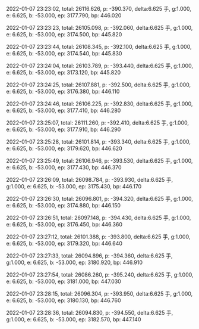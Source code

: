2022-01-07 23:23:02, total: 26116.626, p: -390.370, delta:6.625 手, g:1.000, e: 6.625, b: -53.000, ep: 3177.790, bp: 446.020

2022-01-07 23:23:23, total: 26105.098, p: -392.060, delta:6.625 手, g:1.000, e: 6.625, b: -53.000, ep: 3174.500, bp: 445.820

2022-01-07 23:23:44, total: 26108.345, p: -392.100, delta:6.625 手, g:1.000, e: 6.625, b: -53.000, ep: 3174.540, bp: 445.830

2022-01-07 23:24:04, total: 26103.789, p: -393.440, delta:6.625 手, g:1.000, e: 6.625, b: -53.000, ep: 3173.120, bp: 445.820

2022-01-07 23:24:25, total: 26107.881, p: -392.500, delta:6.625 手, g:1.000, e: 6.625, b: -53.000, ep: 3176.380, bp: 446.110

2022-01-07 23:24:46, total: 26106.225, p: -392.830, delta:6.625 手, g:1.000, e: 6.625, b: -53.000, ep: 3177.410, bp: 446.280

2022-01-07 23:25:07, total: 26111.260, p: -392.410, delta:6.625 手, g:1.000, e: 6.625, b: -53.000, ep: 3177.910, bp: 446.290

2022-01-07 23:25:28, total: 26101.814, p: -393.340, delta:6.625 手, g:1.000, e: 6.625, b: -53.000, ep: 3179.620, bp: 446.620

2022-01-07 23:25:49, total: 26106.946, p: -393.530, delta:6.625 手, g:1.000, e: 6.625, b: -53.000, ep: 3177.430, bp: 446.370

2022-01-07 23:26:09, total: 26098.784, p: -393.930, delta:6.625 手, g:1.000, e: 6.625, b: -53.000, ep: 3175.430, bp: 446.170

2022-01-07 23:26:30, total: 26096.801, p: -394.320, delta:6.625 手, g:1.000, e: 6.625, b: -53.000, ep: 3174.880, bp: 446.150

2022-01-07 23:26:51, total: 26097.148, p: -394.430, delta:6.625 手, g:1.000, e: 6.625, b: -53.000, ep: 3176.450, bp: 446.360

2022-01-07 23:27:12, total: 26101.388, p: -393.800, delta:6.625 手, g:1.000, e: 6.625, b: -53.000, ep: 3179.320, bp: 446.640

2022-01-07 23:27:33, total: 26094.896, p: -394.360, delta:6.625 手, g:1.000, e: 6.625, b: -53.000, ep: 3180.920, bp: 446.910

2022-01-07 23:27:54, total: 26086.260, p: -395.240, delta:6.625 手, g:1.000, e: 6.625, b: -53.000, ep: 3181.000, bp: 447.030

2022-01-07 23:28:15, total: 26096.304, p: -393.950, delta:6.625 手, g:1.000, e: 6.625, b: -53.000, ep: 3180.130, bp: 446.760

2022-01-07 23:28:36, total: 26094.830, p: -394.550, delta:6.625 手, g:1.000, e: 6.625, b: -53.000, ep: 3182.570, bp: 447.140